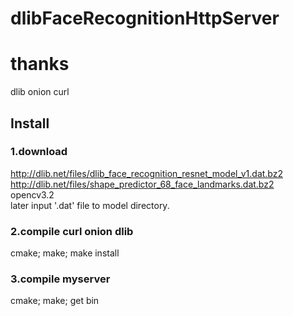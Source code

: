 # dlibFaceRecognitionHttpServer

# thanks
dlib onion curl

## Install 
### 1.download
  http://dlib.net/files/dlib_face_recognition_resnet_model_v1.dat.bz2 \
  http://dlib.net/files/shape_predictor_68_face_landmarks.dat.bz2 \
  opencv3.2 \
  later input '.dat' file to model directory.

### 2.compile curl onion dlib
  cmake; make;  make install 

### 3.compile myserver
  cmake; make; get bin 
